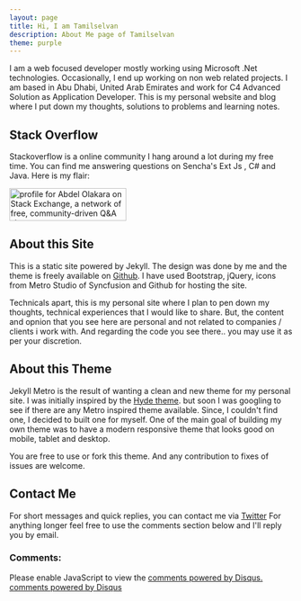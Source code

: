 ```yaml
---
layout: page
title: Hi, I am Tamilselvan
description: About Me page of Tamilselvan
theme: purple
---
```


I am a web focused developer mostly working using Microsoft .Net technologies. Occasionally, I end up working on non web related projects. I am based in Abu Dhabi, United Arab Emirates and work for C4 Advanced Solution as Application Developer.
This is my personal website and blog where I put down my thoughts, solutions to problems and learning notes.

## Stack Overflow

Stackoverflow is a online community I hang around a lot during my free time. You can find me answering questions on Sencha's Ext Js , C# and Java. Here is my flair:

<a href="http://stackexchange.com/users/62487">
<img src="http://stackexchange.com/users/flair/62487.png?theme=clean" width="208" height="58" alt="profile for Abdel Olakara on Stack Exchange, a network of free, community-driven Q&amp;A sites" title="profile for Abdel Olakara on Stack Exchange, a network of free, community-driven Q&amp;A sites">
</a>


## About this Site

This is a static site powered by Jekyll. The design was done by me and the theme is freely available on [Github](https://github.com/olakara/JekyllMetro). I have used Bootstrap, jQuery, icons from Metro Studio of Syncfusion and Github for hosting the site.

Technicals apart, this is my personal site where I plan to pen down my thoughts, technical experiences that I would like to share. But, the content and opnion that you see here are personal and not related to companies / clients i work with. And regarding the code you see there.. you may use it as per your discretion.

## About this Theme

Jekyll Metro is the result of wanting a clean and new theme for my personal site. I was initially inspired by the [Hyde theme](https://github.com/poole/hyde). but soon I was googling to see if there are any Metro inspired theme available.
Since, I couldn't find one, I decided to built one for myself. One of the main goal of building my own theme was to have a modern responsive theme that looks good on mobile, tablet and desktop.

You are free to use or fork this theme. And any contribution to fixes of issues are welcome.

## Contact Me

For short messages and quick replies, you can contact me via [Twitter](http://twitter.com/olakara) For anything longer feel free to use the comments section below and I'll reply you by email.

### Comments:

<div id="disqus_thread"></div>
<script type="text/javascript">
  /* * * CONFIGURATION VARIABLES: EDIT BEFORE PASTING INTO YOUR WEBPAGE * * */
  var disqus_shortname = '{{site.disqushandler}}';

  /* * * DON'T EDIT BELOW THIS LINE * * */
  (function() {
      var dsq = document.createElement('script'); dsq.type = 'text/javascript'; dsq.async = true;
      dsq.src = '//' + disqus_shortname + '.disqus.com/embed.js';
      (document.getElementsByTagName('head')[0] || document.getElementsByTagName('body')[0]).appendChild(dsq);
  })();
</script>
<noscript>Please enable JavaScript to view the <a href="http://disqus.com/?ref_noscript">comments powered by Disqus.</a></noscript>
<a href="http://disqus.com" class="dsq-brlink">comments powered by <span class="logo-disqus">Disqus</span></a>
